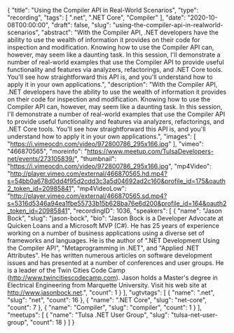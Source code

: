 {
  "title": "Using the Compiler API in Real-World Scenarios",
  "type": "recording",
  "tags": [
    ".net",
    ".NET Core",
    "Compiler"
  ],
  "date": "2020-10-08T00:00:00",
  "draft": false,
  "slug": "using-the-compiler-api-in-realworld-scenarios",
  "abstract": "With the Compiler API, .NET developers have the ability to use the wealth of information it provides on their code for inspection and modification. Knowing how to use the Compiler API can, however, may seem like a daunting task. In this session, I'll demonstrate a number of real-world examples that use the Compiler API to provide useful functionality and features via analyzers, refactorings, and .NET Core tools. You'll see how straightforward this API is, and you'll understand how to apply it in your own applications.",
  "description": "With the Compiler API, .NET developers have the ability to use the wealth of information it provides on their code for inspection and modification. Knowing how to use the Compiler API can, however, may seem like a daunting task. In this session, I'll demonstrate a number of real-world examples that use the Compiler API to provide useful functionality and features via analyzers, refactorings, and .NET Core tools. You'll see how straightforward this API is, and you'll understand how to apply it in your own applications.",
  "images": [
    "https://i.vimeocdn.com/video/972800786_295x166.jpg"
  ],
  "vimeo": "466870565",
  "moreinfo": "https://www.meetup.com/TulsaDevelopers-net/events/273105839/",
  "thumbnail": "https://i.vimeocdn.com/video/972800786_295x166.jpg",
  "mp4Video": "http://player.vimeo.com/external/466870565.hd.mp4?s=54bb0a678d0dd4f95d2cdd3c3a5d04692ad2c160&profile_id=175&oauth2_token_id=20985841",
  "mp4VideoLow": "http://player.vimeo.com/external/466870565.sd.mp4?s=5316d5346a94ea1fbe55733b15b628ba76e6d200&profile_id=164&oauth2_token_id=20985841",
  "recordingID": 1036,
  "speakers": [
    {
      "name": "Jason Bock",
      "slug": "jason-bock",
      "bio": "Jason Bock is a Developer Advocate at Quicken Loans and a Microsoft MVP (C#). He has 25 years of experience working on a number of business applications using a diverse set of frameworks and languages. He is the author of \".NET Development Using the Compiler API\", \"Metaprogramming in .NET\", and \"Applied .NET Attributes\". He has written numerous articles on software development issues and has presented at a number of conferences and user groups. He is a leader of the Twin Cities Code Camp (http://www.twincitiescodecamp.com). Jason holds a Master's degree in Electrical Engineering from Marquette University. Visit his web site at http://www.jasonbock.net.",
      "count": 1
    }
  ],
  "ugtvtags": [
    {
      "name": ".net",
      "slug": "net",
      "count": 16
    },
    {
      "name": ".NET Core",
      "slug": "net-core",
      "count": 7
    },
    {
      "name": "Compiler",
      "slug": "compiler",
      "count": 1
    }
  ],
  "meetups": [
    {
      "name": "Tulsa .NET User Group",
      "slug": "tulsa-net-user-group",
      "count": 18
    }
  ]
}
